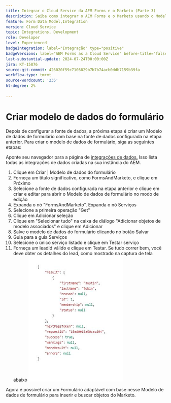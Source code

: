 ```yaml
---
title: Integrar o Cloud Service da AEM Forms e o Marketo (Parte 3)
description: Saiba como integrar o AEM Forms e o Marketo usando o Modelo de dados de formulário do AEM Forms.
feature: Form Data Model,Integration
version: Cloud Service
topic: Integrations, Development
role: Developer
level: Experienced
badgeIntegration: label="Integração" type="positive"
badgeVersions: label="AEM Forms as a Cloud Service" before-title="false"
last-substantial-update: 2024-07-24T00:00:00Z
jira: KT-15876
source-git-commit: 426020f59c7103829b7b7b74acb0ddb7159b39fa
workflow-type: tm+mt
source-wordcount: '235'
ht-degree: 2%

---
```


# Criar modelo de dados do formulário

Depois de configurar a fonte de dados, a próxima etapa é criar um Modelo de dados de formulário com base na fonte de dados configurada na etapa anterior. Para criar o modelo de dados de formulário, siga as seguintes etapas:

Aponte seu navegador para a página de [integrações de dados.](http://localhost:4502/aem/forms.html/content/dam/formsanddocuments-fdm) Isso lista todas as integrações de dados criadas na sua instância do AEM.

1. Clique em Criar | Modelo de dados do formulário
1. Forneça um título significativo, como FormsAndMarketo, e clique em Próximo
1. Selecione a fonte de dados configurada na etapa anterior e clique em criar e editar para abrir o Modelo de dados de formulário no modo de edição
1. Expanda o nó &quot;FormsAndMarketo&quot;. Expanda o nó Serviços
1. Selecione a primeira operação &quot;Get&quot;
1. Clique em Adicionar seleção
1. Clique em &quot;Selecionar tudo&quot; na caixa de diálogo &quot;Adicionar objetos de modelo associados&quot; e clique em Adicionar
1. Salve o modelo de dados do formulário clicando no botão Salvar
1. Guia para a guia Serviços
1. Selecione o único serviço listado e clique em Testar serviço
1. Forneça um leadId válido e clique em Testar. Se tudo correr bem, você deve obter os detalhes do lead, como mostrado na captura de tela abaixo
   ![resultados do teste](assets/testresults.png)

Agora é possível criar um Formulário adaptável com base nesse Modelo de dados de formulário para inserir e buscar objetos do Marketo.